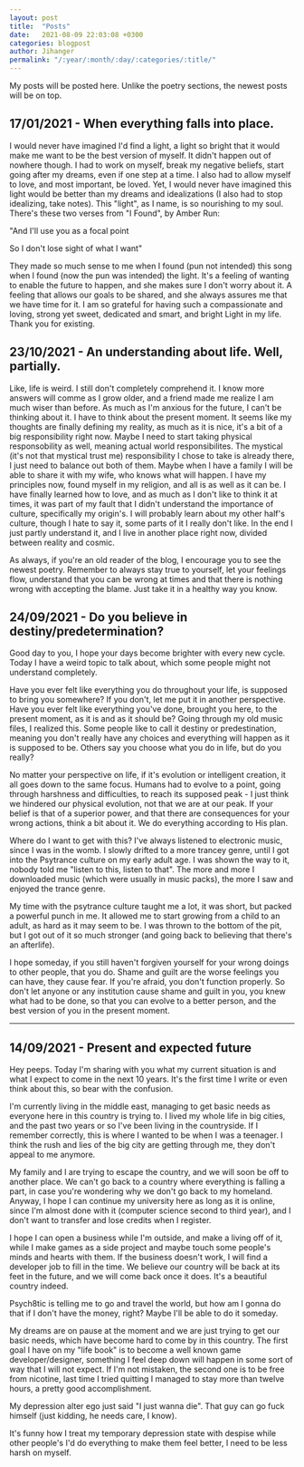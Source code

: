 ```yaml
---
layout: post
title:  "Posts"
date:   2021-08-09 22:03:08 +0300
categories: blogpost
author: Jihanger
permalink: "/:year/:month/:day/:categories/:title/"
---
```


My posts will be posted here. Unlike the poetry sections, the newest posts will be on top.


17/01/2021 - When everything falls into place.
-------------
I would never have imagined I'd find a light, a light so bright that it would make me want to be the best version of myself. It didn't happen out of nowhere though. I had to work on myself, break my negative beliefs, start going after my dreams, even if one step at a time. I also had to allow myself to love, and most important, be loved. Yet, I would never have imagined this light would be better than my dreams and idealizations (I also had to stop idealizing, take notes). This "light", as I name, is so nourishing to my soul. There's these two verses from "I Found", by Amber Run:

>
"And I'll use you as a focal point

>
So I don't lose sight of what I want"

They made so much sense to me when I found (pun not intended) this song when I found (now the pun was intended) the light. It's a feeling of wanting to enable the future to happen, and she makes sure I don't worry about it. A feeling that allows our goals to be shared, and she always assures me that we have time for it. I am so grateful for having such a compassionate and loving, strong yet sweet, dedicated and smart, and bright Light in my life. Thank you for existing.



23/10/2021 - An understanding about life. Well, partially.
-------------
Like, life is weird. I still don't completely comprehend it. I know more answers will comme as I grow older, and a friend made me realize I am much wiser than before. As much as I'm anxious for the future, I can't be thinking about it. I have to think about the present moment. It seems like my thoughts are finally defining my reality, as much as it is nice, it's a bit of a big responsibility right now. Maybe I need to start taking physical responsobility as well, meaning actual world responsibilites. The mystical (it's not that mystical trust me) responsibility I chose to take is already there, I just need to balance out both of them. Maybe when I have a family I will be able to share it with my wife, who knows what will happen. I have my principles now, found myself in my religion, and all is as well as it can be. I have finally learned how to love, and as much as I don't like to think it at times, it was part of my fault that I didn't understand the importance of culture, specifically my origin's. I will probably learn about my other half's culture, though I hate to say it, some parts of it I really don't like. In the end I just partly understand it, and I live in another place right now, divided between reality and cosmic.

As always, if you're an old reader of the blog, I encourage you to see the newest poetry. Remember to always stay true to yourself, let your feelings flow, understand that you can be wrong at times and that there is nothing wrong with accepting the blame. Just take it in a healthy way you know.




24/09/2021 - Do you believe in destiny/predetermination?
-------------
Good day to you, I hope your days become brighter with every new cycle. Today I have a weird topic to talk about, which some people might not understand completely.

Have you ever felt like everything you do throughout your life, is supposed to bring you somewhere? If you don't, let me put it in another perspective. Have you ever felt like everything you've done, brought you here, to the present moment, as it is and as it should be? Going through my old music files, I realized this. Some people like to call it destiny or predestination, meaning you don't really have any choices and everything will happen as it is supposed to be. Others say you choose what you do in life, but do you really?

No matter your perspective on life, if it's evolution or intelligent creation, it all goes down to the same focus. Humans had to evolve to a point, going through harshness and difficulties, to reach its supposed peak - I just think we hindered our physical evolution, not that we are at our peak. If your belief is that of a superior power, and that there are consequences for your wrong actions, think a bit about it. We do everything according to His plan.

Where do I want to get with this? I've always listened to electronic music, since I was in the womb. I slowly drifted to a more trancey genre, until I got into the Psytrance culture on my early adult age. I was shown the way to it, nobody told me "listen to this, listen to that". The more and more I downloaded music (which were usually in music packs), the more I saw and enjoyed the trance genre.

My time with the psytrance culture taught me a lot, it was short, but packed a powerful punch in me. It allowed me to start growing from a child to an adult, as hard as it may seem to be. I was thrown to the bottom of the pit, but I got out of it so much stronger (and going back to believing that there's an afterlife).

I hope someday, if you still haven't forgiven yourself for your wrong doings to other people, that you do. Shame and guilt are the worse feelings you can have, they cause fear. If you're afraid, you don't function properly. So don't let anyone or any institution cause shame and guilt in you, you knew what had to be done, so that you can evolve to a better person, and the best version of you in the present moment.






<hr>

14/09/2021 - Present and expected future
-------------
Hey peeps. Today I'm sharing with you what my current situation is and what I expect to come in the next 10 years. It's the first time I write or even think about this, so bear with the confusion.

I'm currently living in the middle east, managing to get basic needs as everyone here in this country is trying to. I lived my whole life in big cities, and the past two years or so I've been living in the countryside. If I remember correctly, this is where I wanted to be when I was a teenager. I think the rush and lies of the big city are getting through me, they don't appeal to me anymore.

My family and I are trying to escape the country, and we will soon be off to another place. We can't go back to a country where everything is falling a part, in case you're wondering why we don't go back to my homeland. Anyway, I hope I can continue my university here as long as it is online, since I'm almost done with it (computer science second to third year), and I don't want to transfer and lose credits when I register.

I hope I can open a business while I'm outside, and make  a living off of it, while I make games as a side project and maybe touch some people's minds and hearts with them. If the business doesn't work, I will find a developer job to fill in the time. We believe our country will be back at its feet in the future, and we will come back once it does. It's a beautiful country indeed.

Psych8tic is telling me to go and travel the world, but how am I gonna do that if I don't have the money, right? Maybe I'll be able to do it someday.

My dreams are on pause at the moment and we are just trying to get our basic needs, which have become hard to come by in this country. The first goal I have on my "life book" is to become a well known game developer/designer, something I feel deep down will happen in some sort of way that I will not expect. If I'm not mistaken, the second one is to be free from nicotine, last time I tried quitting I managed to stay more than twelve hours, a pretty good accomplishment.

My depression alter ego just said "I just wanna die". That guy can go fuck himself (just kidding, he needs care, I know).

It's funny how I treat my temporary depression state with despise while other people's I'd do everything to make them feel better, I need to be less harsh on myself.
